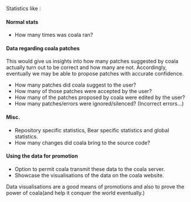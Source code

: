Statistics like :

#### Normal stats
- How many times was coala ran? 

#### Data regarding coala patches
This would give us insights into how many patches suggested by coala actually
turn out to be correct and how many are not. Accordingly, eventually we may
be able to propose patches with accurate confidence.

- How many patches did coala suggest to the user? 
- How many of those patches were accepted by the user? 
- How many of the patches proposed by coala were edited by the user? 
- How many patches/errors were ignored/silenced? (Incorrect errors...)

#### Misc. 
- Repository specific statistics, Bear specific statistics and global statistics.
- How many changes did coala bring to the source code? 

#### Using the data for promotion
- Option to permit coala transmit these data to the coala server. 
- Showcase the visualisations of the data on the coala website. 

Data visualisations are a good means of promotions and also to prove the power of coala(and help it conquer the world eventually.)

